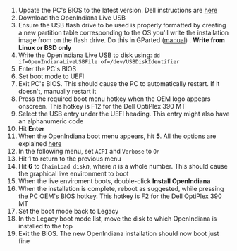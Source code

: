 1. Update the PC's BIOS to the latest version. Dell instructions are [here](https://github.com/jdrch/Hardware/wiki/Useful-Links#bios-updates-using-a-usb-stick)
2. Download the OpenIndiana Live USB
3. Ensure the USB flash drive to be used is properly formatted by creating a new partition table corresponding to the OS you'll write the installation image from on the flash drive. Do this in GParted ([manual](https://gparted.org/display-doc.php?name=help-manual)) . **Write from Linux or BSD only** 
3. Write the OpenIndiana Live USB to disk using: `dd if=OpenIndianaLiveUSBFile of=/dev/USBDiskIdentifier`
4. Enter the PC's BIOS
5. Set boot mode to UEFI
6. Exit PC's BIOS. This should cause the PC to automatically restart. If it doesn't, manually restart it
7. Press the required boot menu hotkey when the OEM logo appears onscreen. This hotkey is F12 for the Dell OptiPlex 390 MT
8. Select the USB entry under the UEFI heading. This entry might also have an alphanumeric code
9. Hit **Enter**
10. When the OpenIndiana boot menu appears, hit **5**. All the options are explained [here](http://docs.openindiana.org/handbook/getting-started/)
11. In the following menu, set `ACPI` and `Verbose` to `On`
12. Hit **1** to return to the previous menu
13. Hit **6** to `ChainLoad disk`*n*, where *n* is a whole number. This should cause the graphical live environment to boot
14. When the live enviroment boots, double-click **Install OpenIndiana**
15. When the installation is complete, reboot as suggested, while pressing the PC OEM's BIOS hotkey. This hotkey is F2 for the Dell OptiPlex 390 MT
16. Set the boot mode back to Legacy
17. In the Legacy boot mode list, move the disk to which OpenIndiana is installed to the top
18. Exit the BIOS. The new OpenIndiana installation should now boot just fine